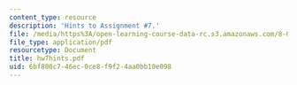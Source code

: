 ```yaml
---
content_type: resource
description: 'Hints to Assignment #7.'
file: /media/https%3A/open-learning-course-data-rc.s3.amazonaws.com/8-022-physics-ii-electricity-and-magnetism-fall-2002/6bf800c746ec0ce8f9f24aa0bb10e098_hw7hints.pdf
file_type: application/pdf
resourcetype: Document
title: hw7hints.pdf
uid: 6bf800c7-46ec-0ce8-f9f2-4aa0bb10e098
---
```

